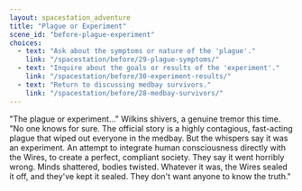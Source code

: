 ```yaml
---
layout: spacestation_adventure
title: "Plague or Experiment"
scene_id: "before-plague-experiment"
choices:
  - text: "Ask about the symptoms or nature of the 'plague'."
    link: "/spacestation/before/29-plague-symptoms/"
  - text: "Inquire about the goals or results of the 'experiment'."
    link: "/spacestation/before/30-experiment-results/"
  - text: "Return to discussing medbay survivors."
    link: "/spacestation/before/28-medbay-survivors/"
---
```


"The plague or experiment..." Wilkins shivers, a genuine tremor this time. "No one knows for sure. The official story is a highly contagious, fast-acting plague that wiped out everyone in the medbay. But the whispers say it was an experiment. An attempt to integrate human consciousness directly with the Wires, to create a perfect, compliant society. They say it went horribly wrong. Minds shattered, bodies twisted. Whatever it was, the Wires sealed it off, and they've kept it sealed. They don't want anyone to know the truth."
